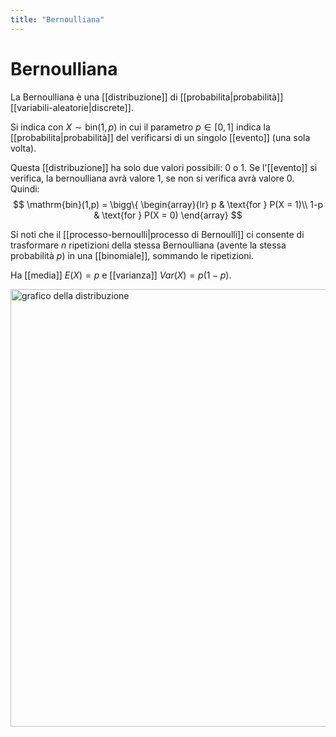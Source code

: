 ```yaml
---
title: "Bernoulliana"
---
```

# Bernoulliana
La Bernoulliana è una [[distribuzione]] di [[probabilita|probabilità]] [[variabili-aleatorie|discrete]].

Si indica con $X \sim \mathrm{bin}(1, p)$ in cui il parametro $p \in [0,1]$ indica la [[probabilita|probabilità]] del verificarsi di un singolo [[evento]] (una sola volta).

Questa [[distribuzione]] ha solo due valori possibili: $0$ o $1$. Se l'[[evento]] si verifica, la bernoulliana avrà valore $1$, se non si verifica avrà valore $0$. Quindi:
$$
\mathrm{bin}(1,p) = \bigg\{
    \begin{array}{lr}
        p & \text{for } P(X = 1)\\
        1-p & \text{for } P(X = 0)
    \end{array}
$$

Si noti che il [[processo-bernoulli|processo di Bernoulli]] ci consente di trasformare $n$ ripetizioni della stessa Bernoulliana (avente la stessa probabilità $p$) in una [[binomiale]], sommando le ripetizioni.

Ha [[media]] $E(X) = p$ e [[varianza]] $Var(X) = p(1-p)$.

<img src="https://upload.wikimedia.org/wikipedia/commons/7/74/Bernoulli_Distribution.PNG" alt="grafico della distribuzione" width=700>
